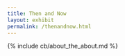 ```yaml
---
title: Then and Now
layout: exhibit
permalink: /thenandnow.html
---
```


{% include cb/about_the_about.md %}